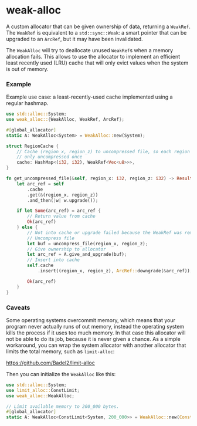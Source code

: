 # weak-alloc 
 
A custom allocator that can be given ownership of data, returning a `WeakRef`. 
The `WeakRef` is equivalent to a `std::sync::Weak`: a smart pointer that can be 
upgraded to an `ArcRef`, but it may have been invalidated. 
 
The `WeakAlloc` will try to deallocate unused `WeakRef`s when a memory
allocation fails. This allows to use the allocator to implement an efficient
least recently used (LRU) cache that will only evict values when the system is
out of memory. 

### Example

Example use case: a least-recently-used cache implemented using a regular hashmap.

```rust
use std::alloc::System;
use weak_alloc::{WeakAlloc, WeakRef, ArcRef};

#[global_allocator]
static A: WeakAlloc<System> = WeakAlloc::new(System);

struct RegionCache {
    // Cache (region_x, region_z) to uncompressed file, so each region file is
    // only uncompressed once
    cache: HashMap<(i32, i32), WeakRef<Vec<u8>>>,
}

fn get_uncompressed_file(&self, region_x: i32, region_z: i32) -> Result<ArcRef<Vec<u8>>, ChunkLoadError> {
    let arc_ref = self
        .cache
        .get(&(region_x, region_z))
        .and_then(|w| w.upgrade());

    if let Some(arc_ref) = arc_ref {
        // Return value from cache
        Ok(arc_ref)
    } else {
        // Not into cache or upgrade failed because the WeakRef was removed from the list, so read file.
        // Uncompress file
        let buf = uncompress_file(region_x, region_z);
        // Give ownership to allocator
        let arc_ref = A.give_and_upgrade(buf);
        // Insert into cache
        self.cache
            .insert((region_x, region_z), ArcRef::downgrade(&arc_ref));

        Ok(arc_ref)
    }
}
```
 
### Caveats 
 
Some operating systems overcommit memory, which means that your program never 
actually runs of out memory, instead the operating system kills the process if 
it uses too much memory. In that case this allocator will not be able to do its 
job, because it is never given a chance. As a simple workaround, you can wrap 
the system allocator with another allocator that limits the total memory, such 
as `limit-alloc`: 
 
<https://github.com/Badel2/limit-alloc>

Then you can initialize the `WeakAlloc` like this:

```rust
use std::alloc::System;
use limit_alloc::ConstLimit;
use weak_alloc::WeakAlloc;

// Limit available memory to 200_000 bytes.
#[global_allocator]
static A: WeakAlloc<ConstLimit<System, 200_000>> = WeakAlloc::new(ConstLimit::new(System));
```
